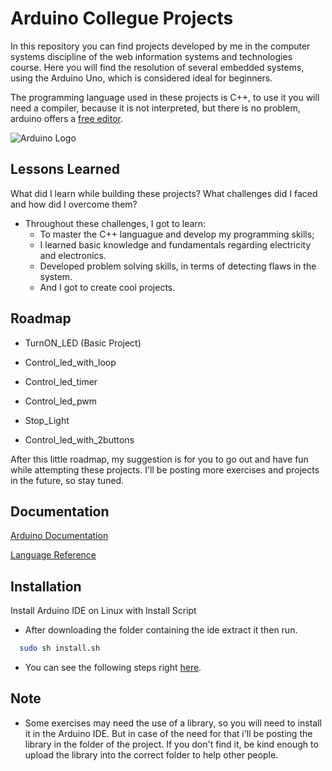 # Arduino Collegue Projects

In this repository you can find projects developed by me in the computer systems discipline of the web information systems and technologies course.
Here you will find the resolution of several embedded systems, using the Arduino Uno, which is considered ideal for beginners.

The programming language used in these projects is C++, to use it you will need a compiler, because it is not interpreted, but there is no problem, arduino offers a [free editor](https://www.arduino.cc/en/software).





![Arduino Logo](https://www.arduino.cc/wiki/7c482b8fdff660243523a8f9127c4ac0/logos.svg)


## Lessons Learned

What did I learn while building these projects? What challenges did I faced and how did I overcome them?

- Throughout these challenges, I got to learn:
    - To master the C++ languague and develop my programming skills;
    - I learned basic knowledge and fundamentals regarding electricity and electronics.
    - Developed problem solving skills, in terms of detecting flaws in the system.
    - And I got to create cool projects.
## Roadmap

- TurnON_LED (Basic Project)

- Control_led_with_loop

- Control_led_timer

- Control_led_pwm

- Stop_Light 

- Control_led_with_2buttons

After this little roadmap, my suggestion is for you to go out and have fun while attempting these projects. I'll be posting more exercises and projects in the future, so stay tuned.

## Documentation

[Arduino Documentation](https://docs.arduino.cc/)


[Language Reference](https://www.arduino.cc/reference/en/)

## Installation

Install Arduino IDE on Linux with Install Script

- After downloading the folder containing the ide extract it then run.

```bash
  sudo sh install.sh
```
- You can see the following steps right [here](https://docs.arduino.cc/software/ide-v1/tutorials/Linux).

## Note

- Some exercises may need the use of a library, so you will need to install it in the Arduino IDE. But in case of the need for that i'll be posting the library in the folder of the project. If you don't find it, be kind enough to upload the library into the correct folder to help other people.
